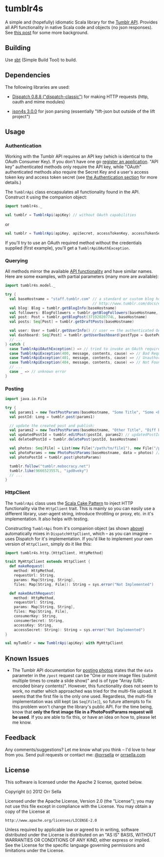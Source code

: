 # tumblr4s

A simple and (hopefully) idiomatic Scala library for the [Tumblr API](http://www.tumblr.com/docs/en/api/v2). Provides all API functionality in native Scala code and objects (no json responses). See [this post](http://orrsella.com/post/XXXXXX) for some more background.

## Building

Use [sbt](http://www.scala-sbt.org/) (Simple Build Tool) to build.

## Dependencies

The following libraries are used:

* [Dispatch 0.8.8 ("dispatch-classic")](http://dispatch-classic.databinder.net/Dispatch.html) for making HTTP requests (http, oauth and mime modules)

* [json4s 3.0.0](http://json4s.org/) for json parsing (essentially "lift-json but outside of the lift project")

## Usage

### Authentication

Working with the Tumblr API requires an API key (which is identical to the OAuth Consumer Key). If you don't have one go [register an application](http://www.tumblr.com/oauth/apps). "API key" authenticated methods only require the API key, while "OAuth" authenticated methods also require the Secret Key and a user's access token key and access token secret (see [the Authentication section](http://www.tumblr.com/docs/en/api/v2#auth) for more details.)

The `TumblrApi` class encapsulates all functionality found in the API. Construct it using the companion object:

```scala
import tumblr4s._

val tumblr = TumblrApi(apiKey) // without OAuth capabilities
```

or

```scala
val tumblr = TumblrApi(apiKey, apiSecret, accessTokenKey, accessTokenSecret) // with OAuth capabilities
```

If you'll try to use an OAuth required method without the credentials supplied (first example), you'll get a `TumblrApiOAuthException`.

### Querying

All methods mirror the available [API functionality](http://www.tumblr.com/docs/en/api/v2) and have similar names. Here are some examples, with partial parameters (many more are available):

```scala
import tumblr4s.model._

try {
  val baseHostname = "staff.tumblr.com" // a standard or custom blog hostname, see:
                                        // http://www.tumblr.com/docs/en/api/v2#hostname
  val blog: Blog = tumblr.getBlogInfo(baseHostname)
  val followers: BlogFollowers = tumblr.getBlogFollowers(baseHostname, limit = 20, offset = 60)
  val post: Post = tumblr.getBlogPost(37192020774L, baseHostname)
  val posts: Seq[Post] = tumblr.getDraftPosts(baseHostname)

  val user: User = tumblr.getUserInfo() // user == the authenticated OAuth user (not some public blog)
  val dashboard: Seq[Post] = tumblr.getUserDashboard(postType = QuotePostType, includeNotesInfo = true)
  // ...
} catch {
  case TumblrApiOAuthException() => // tried to invoke an OAuth required method without needed credentials
  case TumblrApiException(400, message, contents, cause) => // Bad Request
  case TumblrApiException(401, message, contents, cause) => // Unauthorized
  case TumblrApiException(404, message, contents, cause) => // Not Found
  // ...
  case _ => // unknown error
}
```

### Posting

```scala
import java.io.File

try {
  val params1 = new TextPostParams(baseHostname, "Some Title", "Some <b>body</b>", DraftPostState, ...)
  val postId: Long = tumblr.post(params1)

  // update the created post and publish:
  val params2 = new TextPostParams(baseHostname, "Other Title", "Diff body", PublishPostState)
  val updatedPostId = tumblr.editPost(postId, params2) // updatedPostId == postId
  val deletedPostId = tumblr.deletePost(postId, baseHostname)

  val photos: Seq[File] = List(new File("/path/to/file1"), new File("/path/to/file2"))
  val photoParams = new PhotoPostParams(baseHostname, data = photos) // see known issues regarding photos
  val photoPostId = tumblr.post(photoParams)

  tumblr.follow("tumblr.mobocracy.net")
  tumblr.like(9666523557L, "ipd0veky")
  // ...
}
```

### HttpClient

The `TumblrApi` class uses the [Scala Cake Pattern](http://www.cakesolutions.net/teamblogs/2011/12/19/cake-pattern-in-depth/) to inject HTTP functionality via the `HttpClient` trait. This is mainly so you can easily use a different library, user-agent string, introduce throttling or proxy, etc. in it's implementation. It also helps with testing.

Constructing `TumblrApi` from it's companion object (as shown [above](#authentication)) automatically mixes in `DispatchHttpClient`, which – as you can imagine – uses Dispatch for it's implementation. If you'd like to implement your own version of `HttpClient`, simply do it like this:

```scala
import tumblr4s.http.{HttpClient, HttpMethod}

trait MyHttpClient extends HttpClient {
  def makeRequest(
    method: HttpMethod,
    requestUrl: String,
    params: Map[String, String],
    files: Map[String, File]): String = sys.error("Not Implemented")

  def makeOAuthRequest(
    method: HttpMethod,
    requestUrl: String,
    params: Map[String, String],
    files: Map[String, File],
    consumerKey: String,
    consumerSecret: String,
    accessKey: String,
    accessSecret: String): String = sys.error("Not Implemented")
}

val myTumblr = new TumblrApi(apiKey) with MyHttpClient
```

## Known Issues

* The Tumblr API documentation for [posting photos](http://www.tumblr.com/docs/en/api/v2#posting) states that the `data` parameter in the `/post` request can be "One or more image files (submit multiple times to create a slide show)" and is of type "Array (URL-encoded binary contents)". However, this functionality does not seem to work, no matter which approached was tried for the multi-file upload. It seems that the first file is the only one used. Regardless, the multi-file implementation was still kept (as `Seq[File]`), so future attempts to fix this problem won't change the library's public API. For the time being, know that __only the first image file in a PhotoPostParams request will be used__. If you are able to fix this, or have an idea on how to, please let me know.

## Feedback

Any comments/suggestions? Let me know what you think – I'd love to hear from you. Send pull requests or contact me: [@orrsella](http://twitter.com/orrsella) or [orrsella.com](http://orrsella.com)

## License

This software is licensed under the Apache 2 license, quoted below.

Copyright (c) 2012 Orr Sella

Licensed under the Apache License, Version 2.0 (the "License"); you may not use this file except in compliance with the License. You may obtain a copy of the License at

    http://www.apache.org/licenses/LICENSE-2.0

Unless required by applicable law or agreed to in writing, software distributed under the License is distributed on an "AS IS" BASIS, WITHOUT WARRANTIES OR CONDITIONS OF ANY KIND, either express or implied. See the License for the specific language governing permissions and limitations under the License.

